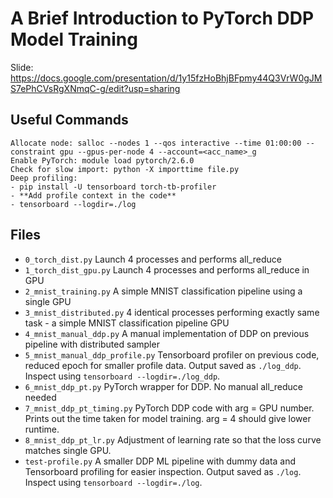 # A Brief Introduction to PyTorch DDP Model Training
Slide: https://docs.google.com/presentation/d/1y15fzHoBhjBFpmy44Q3VrW0gJMS7ePhCVsRgXNmqC-g/edit?usp=sharing

## Useful Commands 

    Allocate node: salloc --nodes 1 --qos interactive --time 01:00:00 --constraint gpu --gpus-per-node 4 --account=<acc_name>_g
    Enable PyTorch: module load pytorch/2.6.0
    Check for slow import: python -X importtime file.py
    Deep profiling: 
    - pip install -U tensorboard torch-tb-profiler
    - **Add profile context in the code**
    - tensorboard --logdir=./log

## Files
- `0_torch_dist.py` Launch 4 processes and performs all_reduce
- `1_torch_dist_gpu.py` Launch 4 processes and performs all_reduce in GPU
- `2_mnist_training.py` A simple MNIST classification pipeline using a single GPU
- `3_mnist_distributed.py` 4 identical processes performing exactly same task - a simple MNIST classification pipeline GPU
- `4_mnist_manual_ddp.py` A manual implementation of DDP on previous pipeline with distributed sampler
- `5_mnist_manual_ddp_profile.py` Tensorboard profiler on previous code, reduced epoch for smaller profile data. Output saved as `./log_ddp`. Inspect using `tensorboard --logdir=./log_ddp`.
- `6_mnist_ddp_pt.py` PyTorch wrapper for DDP. No manual all_reduce needed
- `7_mnist_ddp_pt_timing.py` PyTorch DDP code with arg = GPU number. Prints out the time taken for model training. arg = 4 should give lower runtime.
- `8_mnist_ddp_pt_lr.py` Adjustment of learning rate so that the loss curve matches single GPU.
- `test-profile.py` A smaller DDP ML pipeline with dummy data and Tensorboard profiling for easier inspection. Output saved as `./log`. Inspect using `tensorboard --logdir=./log`.

